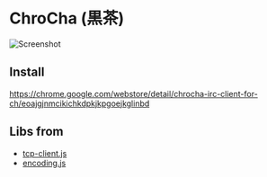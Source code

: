ChroCha (黒茶)
==============

![Screenshot](https://raw.github.com/technohippy/irc-client-for-chrome/master/doc/img/chrocha_main_en.png)

Install
-----------------

https://chrome.google.com/webstore/detail/chrocha-irc-client-for-ch/eoajgjnmcikichkdpkjkpgoejkglinbd

Libs from
-----------------

* [tcp-client.js](https://github.com/GoogleChrome/chrome-app-samples/tree/master/telnet)
* [encoding.js](http://code.google.com/p/stringencoding/)

